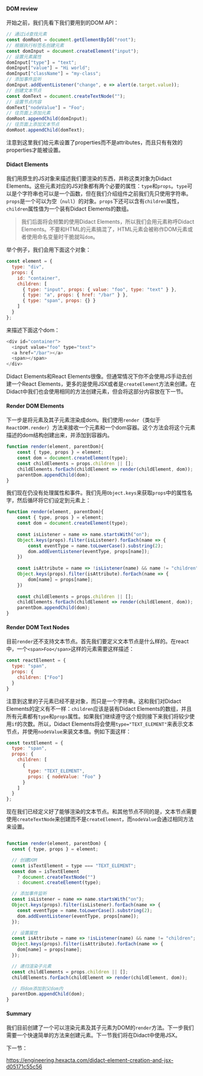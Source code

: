 #### DOM review

开始之前，我们先看下我们要用到的DOM API：

```javascript
// 通过id查找元素
const domRoot = document.getElementById("root");
// 根据执行标签名创建元素
const domInput = document.createElement("input");
// 设置元素属性
domInput["type"] = "text";
domInput["value"] = "Hi world";
domInput["className"] = "my-class";
// 添加事件监听
domInput.addEventListener("change", e => alert(e.target.value));
// 创建文本节点
const domText = document.createTextNode("");
// 设置节点内容
domText["nodeValue"] = "Foo";
// 往页面上添加元素
domRoot.appendChild(domInput);
// 往页面上添加文本节点
domRoot.appendChild(domText);
```

注意到这里我们给元素设置了properties而不是attributes，而且只有有效的properties才能被设置。

#### Didact Elements

我们用原生的JS对象来描述我们要渲染的东西，并称这类对象为Didact Elements。这些元素对应的JS对象都有两个必要的属性：`type`和`props`。`type`可以是个字符串也可以是一个函数，但在我们介绍组件之前我们先只使用字符串。`props`是一个可以为空（`null`）的对象。`props`下还可以含有`children`属性，`children`属性值为一个装有Didact Elements的数组。

> 我们后面将会频繁的使用Didact Elements，所以我们会用元素称呼Didact Elements。不要和HTML的元素搞混了，HTML元素会被称作DOM元素或者使用命名变量时干脆就叫`dom`。

举个例子，我们会用下面这个对象：

```javascript
const element = {
  type: "div",
  props: {
    id: "container",
    children: [
      { type: "input", props: { value: "foo", type: "text" } },
      { type: "a", props: { href: "/bar" } },
      { type: "span", props: {} }
    ]
  }
};
```

来描述下面这个dom：

```javascript
<div id="container">
  <input value="foo" type="text">
  <a href="/bar"></a>
  <span></span>
</div>
```

Didact Elements和React Elements很像。但通常情况下你不会使用JS手动去创建一个React Elements，更多的是使用JSX或者是`createElement`方法来创建。在Didact中我们也会使用相同的方法创建元素，但会将这部分内容放在下一节。

#### Render DOM Elements

下一步是将元素及其子元素渲染成dom。我们使用`render`（类似于`ReactDOM.render`）方法来接收一个元素和一个dom容器。这个方法会将这个元素描述的dom结构创建出来，并添加到容器内。

```javascript
function render(element, parentDom){
    const { type, props } = element;
    const dom = document.createElement(type);
    const childElements = props.children || [];
    childElements.forEach(childElement => render(childElement, dom));
    parentDom.appendChild(dom);
}
```

我们现在仍没有处理属性和事件。我们先用`Object.keys`来获取`props`中的属性名字，然后循环将它们设定到元素上：

```javascript
function render(element, parentDom){
    const { type, props } = element;
    const dom = document.createElement(type);
    
    const isListener = name => name.startsWith("on");
    Object.keys(props).filter(isListener).forEach(name => {
        const eventType = name.toLowerCase().substring(2);
        dom.addEventListener(eventType, props[name]);
    })
    
    const isAttribute = name => !isListener(name) && name != "children";
    Object.keys(props).filter(isAttribute).forEach(name => {
        dom[name] = props[name];
    })
    
    const childElements = props.children || [];
    childElements.forEach(childElement => render(childElement, dom));
    parentDom.appendChild(dom);
}
```

#### Render DOM Text Nodes

目前`render`还不支持文本节点。首先我们要定义文本节点是什么样的。在react中，一个`<span>Foo</span>`这样的元素需要这样描述：

```javascript
const reactElement = {
  type: "span",
  props: {
    children: ["Foo"]
  }
}
```

注意到这里的子元素已经不是对象，而只是一个字符串。这和我们对Didact Elements的定义有不一样：`children`应该是装有Didact Elements的数组，并且所有元素都有`type`和`props`属性。如果我们继续遵守这个规则接下来我们将较少使用`if`的次数。所以，Didact Elements将会使用`type="TEXT_ELEMENT"`来表示文本节点，并使用`nodeValue`来装文本值。例如下面这样：

```javascript
const textElement = {
  type: "span",
  props: {
    children: [
      {
        type: "TEXT_ELEMENT",
        props: { nodeValue: "Foo" }
      }
    ]
  }
};
```

现在我们已经定义好了能够渲染的文本节点。和其他节点不同的是，文本节点需要使用`createTextNode`来创建而不是`createElement`，而`nodeValue`会通过相同方法来设置。

```javascript

function render(element, parentDom) {
  const { type, props } = element;

  // 创建DOM
  const isTextElement = type === "TEXT_ELEMENT";
  const dom = isTextElement
    ? document.createTextNode("")
    : document.createElement(type);

  // 添加事件监听
  const isListener = name => name.startsWith("on");
  Object.keys(props).filter(isListener).forEach(name => {
    const eventType = name.toLowerCase().substring(2);
    dom.addEventListener(eventType, props[name]);
  });

  // 设置属性
  const isAttribute = name => !isListener(name) && name != "children";
  Object.keys(props).filter(isAttribute).forEach(name => {
    dom[name] = props[name];
  });

  // 递归渲染子元素
  const childElements = props.children || [];
  childElements.forEach(childElement => render(childElement, dom));

  // 将dom添加到父dom内
  parentDom.appendChild(dom);
}
```

#### Summary

我们目前创建了一个可以渲染元素及其子元素为DOM的`render`方法。下一步我们需要一个快速简单的方法来创建元素。下一节我们将在Didact中使用JSX。

下一节：

https://engineering.hexacta.com/didact-element-creation-and-jsx-d05171c55c56